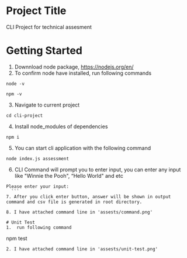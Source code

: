 # Project Title
CLI Project for technical assesment

# Getting Started
1. Downnload node package, https://nodejs.org/en/
2. To confirm node have installed, run following commands
  ```
  node -v
  ```
  ```
  npm -v
  ```
3. Navigate to current project
  ```
  cd cli-project
  ```
4. Install node_modules of dependencies
  ```
  npm i
  ```
5. You can start cli application with the following command
  ```
  node index.js assessment
  ```

6. CLI Command will prompt you to enter input, you can enter any input like "Winnie the Pooh", “Hello  World" and etc
  ```
  Please enter your input: 
    ```
7. After you click enter button, answer will be shown in output command and csv file is generated in root directory. 

8. I have attached command line in 'assests/command.png'

# Unit Test
1.  run following command 
 ```
  npm test
  ```
2. I have attached command line in 'assests/unit-test.png'



